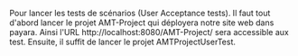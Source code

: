 Pour lancer les tests de scénarios (User Acceptance tests). Il faut tout d'abord lancer le projet AMT-Project qui déployera notre site web dans payara. Ainsi l'URL http://localhost:8080/AMT-Project/ sera accessible aux test. Ensuite, il suffit de lancer le projet AMTProjectUserTest.